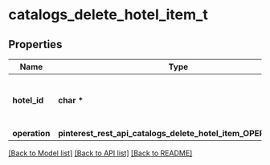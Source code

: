 # catalogs_delete_hotel_item_t

## Properties
Name | Type | Description | Notes
------------ | ------------- | ------------- | -------------
**hotel_id** | **char \*** | The catalog hotel id in the merchant namespace | 
**operation** | **pinterest_rest_api_catalogs_delete_hotel_item_OPERATION_e** |  | 

[[Back to Model list]](../README.md#documentation-for-models) [[Back to API list]](../README.md#documentation-for-api-endpoints) [[Back to README]](../README.md)


